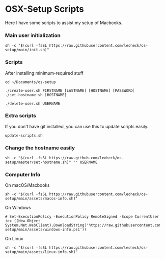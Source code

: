 # OSX-Setup Scripts

Here I have some scripts to assist my setup of Macbooks.

### Main user initialization
```
sh -c "$(curl -fsSL https://raw.githubusercontent.com/leoheck/os-setup/main/init.sh)"
```

### Scripts

After installing minimum-required stuff
```
cd ~/Documents/os-setup

./create-user.sh FIRSTNAME [LASTNAME] [HOSTNAME] [PASSWORD]
./set-hostname.sh [HOSTNAME]

./delete-user.sh USERNAME
```

### Extra scripts

If you don't have git installed, you can use this to update scripts easily.
```
update-scripts.sh
```

### Change the hostname easily
```
sh -c "$(curl -fsSL https://raw.github.com/leoheck/os-setup/master/set-hostname.sh)" "" USERNAME
```

### Computer Info

On macOS/Macbooks
```
sh -c "$(curl -fsSL https://raw.githubusercontent.com/leoheck/os-setup/main/assets/macos-info.sh)" 
```

On Windows
```
# Set-ExecutionPolicy -ExecutionPolicy RemoteSigned -Scope CurrentUser
iex ((New-Object System.Net.WebClient).DownloadString('https://raw.githubusercontent.com/leoheck/os-setup/main/assets/windows-info.ps1'))
```

On Linux
```
sh -c "$(curl -fsSL https://raw.githubusercontent.com/leoheck/os-setup/main/assets/linux-info.sh)"
```
